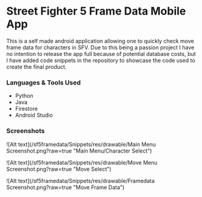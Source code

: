 # Street Fighter 5 Frame Data Mobile App

This is a self made android application allowing one to quickly check move frame data for characters in SFV. Due to this being a passion project I have no intention to release the app full because of potential database costs, but I have added code snippets in the repository to showcase the code used to create the final product.

### Languages & Tools Used
* Python
* Java
* Firestore
* Android Studio

### Screenshots
![Alt text](/sf5framedata/Snippets/res/drawable/Main Menu Screenshot.png?raw=true "Main Menu/Character Select")

![Alt text](/sf5framedata/Snippets/res/drawable/Move Menu Screenshot.png?raw=true "Move Select")

![Alt text](/sf5framedata/Snippets/res/drawable/Framedata Screenshot.png?raw=true "Move Frame Data")

